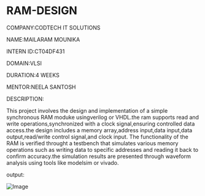 # RAM-DESIGN

COMPANY:CODTECH IT SOLUTIONS

NAME:MAILARAM MOUNIKA

INTERN ID:CT04DF431

DOMAIN:VLSI

DURATION:4 WEEKS

MENTOR:NEELA SANTOSH

DESCRIPTION:

This project involves the design and implementation of a simple synchronous RAM moduke usingverilog or VHDL.the ram supports read and write operations,synchronized with a clock signal,ensuring controlled data access.the design includes a memory array,address input,data input,data output,read/write control signal,and clock input.
        The functionality of the RAM is verified throught a testbench that simulates various memory operations such as writing data to specific addresses and reading it back to confirm accuracy.the simulation results are presented through waveform analysis using tools like modelsim or vivado.

output:

![Image](https://github.com/user-attachments/assets/93a220d3-aaaa-472a-a6b7-0c6fccd211e0)


